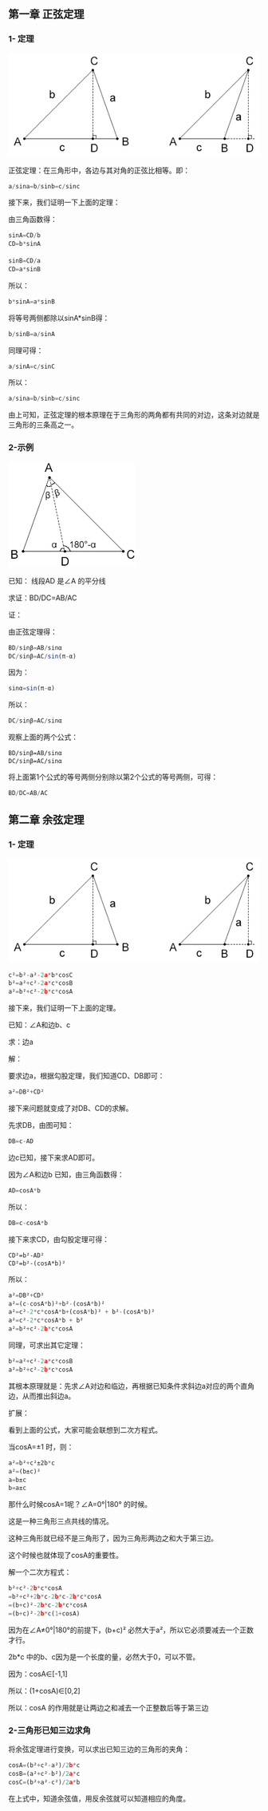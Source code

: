 ## 第一章 正弦定理

### 1- 定理 

![image-20201214105742081](images/image-20201214105742081.png)

正弦定理：在三角形中，各边与其对角的正弦比相等。即：

```js
a/sina=b/sinb=c/sinc
```



接下来，我们证明一下上面的定理：

由三角函数得：

```js
sinA=CD/b
CD=b*sinA

sinB=CD/a
CD=a*sinB
```

所以：

```js
b*sinA=a*sinB
```

将等号两侧都除以sinA\*sinB得：

```js
b/sinB=a/sinA
```

同理可得：

```js
a/sinA=c/sinC
```

所以：

```js
a/sina=b/sinb=c/sinc
```

由上可知，正弦定理的根本原理在于三角形的两角都有共同的对边，这条对边就是三角形的三条高之一。





### 2-示例

![image-20201214114529044](images/image-20201214114529044.png)

已知：  线段AD 是∠A 的平分线

求证：BD/DC=AB/AC   

证：

由正弦定理得：

```js
BD/sinβ=AB/sinα
DC/sinβ=AC/sin(π-α)
```

因为：

```js
sinα=sin(π-α)
```

所以：

```js
DC/sinβ=AC/sinα
```

观察上面的两个公式：

```
BD/sinβ=AB/sinα
DC/sinβ=AC/sinα
```

将上面第1个公式的等号两侧分别除以第2个公式的等号两侧，可得：

```js
BD/DC=AB/AC
```





## 第二章 余弦定理

### 1- 定理 

![image-20201214105742081](images/image-20201214105742081.png)

```js
c²=b²-a²-2a*b*cosC
b²=a²+c²-2a*c*cosB
a²=b²+c²-2b*c*cosA
```



接下来，我们证明一下上面的定理。

已知：∠A和边b、c   

求：边a

解：

要求边a，根据勾股定理，我们知道CD、DB即可：

```js
a²=DB²+CD²
```

接下来问题就变成了对DB、CD的求解。

先求DB，由图可知：

```js
DB=c-AD
```

边c已知，接下来求AD即可。

因为∠A和边b 已知，由三角函数得：

```js
AD=cosA*b
```

所以：

```js
DB=c-cosA*b
```

接下来求CD，由勾股定理可得：

```
CD²=b²-AD²
CD²=b²-(cosA*b)²
```

所以：

```js
a²=DB²+CD²
a²=(c-cosA*b)²+b²-(cosA*b)²
a²=c²-2*c*cosA*b+(cosA*b)² + b²-(cosA*b)²
a²=c²-2*c*cosA*b + b²
a²=b²+c²-2b*c*cosA
```

同理，可求出其它定理：

```js
b²=a²+c²-2a*c*cosB
a²=b²+c²-2b*c*cosA
```

其根本原理就是：先求∠A对边和临边，再根据已知条件求斜边a对应的两个直角边，从而推出斜边a。



扩展：

看到上面的公式，大家可能会联想到二次方程式。

当cosA=±1 时，则：

```js
a²=b²+c²±2b*c
a²=(b±c)²
a=b±c
b=a±c
```

那什么时候cosA=1呢？∠A=0°|180° 的时候。

这是一种三角形三点共线的情况。

这种三角形就已经不是三角形了，因为三角形两边之和大于第三边。

这个时候也就体现了cosA的重要性。

解一个二次方程式：

```js
b²+c²-2b*c*cosA
=b²+c²+2b*c-2b*c-2b*c*cosA
=(b+c)²-2b*c-2b*c*cosA
=(b+c)²-2b*c(1+cosA)
```

因为在∠A≠0°|180°的前提下，(b+c)² 必然大于a²，所以它必须要减去一个正数才行。

2b*c 中的b、c因为是一个长度的量，必然大于0，可以不管。

因为：cosA∈[-1,1]

所以：(1+cosA)∈[0,2]

所以：cosA 的作用就是让两边之和减去一个正整数后等于第三边





### 2-三角形已知三边求角

将余弦定理进行变换，可以求出已知三边的三角形的夹角：

```js
cosA=(b²+c²-a²)/2b*c
cosB=(a²+c²-b²)/2a*c
cosC=(b²+a²-c²)/2a*b
```

在上式中，知道余弦值，用反余弦就可以知道相应的角度。







